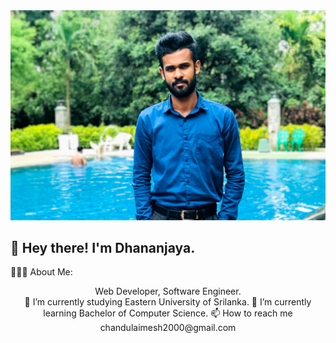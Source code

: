 <img src = "profile.jpg">
<h2>👋  Hey there! I'm Dhananjaya.</h2>

👨🏻‍💻  About Me:

<center>Web Developer, Software Engineer.<center>
🔭 I’m currently studying Eastern University of Srilanka.
🌱 I’m currently learning Bachelor of Computer Science.
📫 How to reach me chandulaimesh2000@gmail.com

